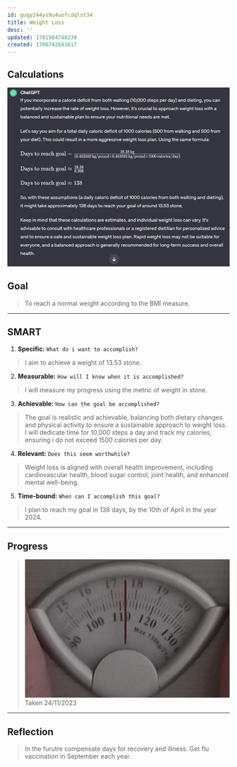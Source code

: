 ```yaml
---
id: guqy244ys9u4uofcdqlst34
title: Weight Loss
desc: ''
updated: 1701984748239
created: 1700742841617
---
```


## Calculations

![](assets/image.png)


## Goal

> To reach a normal weight according to the BMI measure.

---

## SMART

1. **Specific:** `What do i want to accomplish?`
> I aim to achieve a weight of 13.53 stone.

2. **Measurable:** `How will I know when it is accomplished?`
> I will measure my progress using the metric of weight in stone.

3. **Achievable:** `How can the goal be accomplished?`
> The goal is realistic and achievable, balancing both dietary changes and physical activity to ensure a sustainable approach to weight loss. I will dedicate time for 10,000 steps a day and track my calories, ensuring i do not exceed 1500 calories per day.

4. **Relevant:** `Does this seem worthwhile?`
> Weight loss is aligned with overall health improvement, including cardiovascular health, blood sugar control, joint health, and enhanced mental well-being.

5. **Time-bound:** `When can I accomplish this goal?`
> I plan to reach my goal in 138 days, by the 10th of April in the year 2024.

---

## Progress

> ![Alt text](assets/image-2.png)
Taken 24/11/2023

---

## Reflection

> In the furutre compensate days for recovery and illness. Get flu vaccination in September each year.